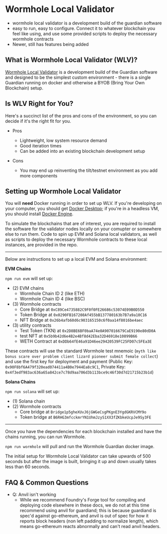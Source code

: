 # Wormhole Local Validator 

- wormhole local validator is a development build of the guardian software
- easy to run, easy to configure. Connect it to whatever blockchain you feel like using, and use some provided scripts to deploy the necessary wormhole contracts
- Newer, still has features being added

## What is Wormhole Local Validator (WLV)?

[Wormhole Local Validator](https://github.com/wormhole-foundation/xdapp-book/tree/main/projects/wormhole-local-validator) is a development build of the Guardian software and designed to be the simplest custom environment - there is a single Guardian running on docker and otherwise a BYOB (Bring Your Own Blockchain) setup.

## Is WLV Right for You?

Here's a succinct list of the pros and cons of the environment, so you can decide if it's the right fit for you.

- Pros
    - Lightweight, low system resource demand
    - Good iteration times
    - Can be added into an existing blockchain development setup

- Cons
    - You may end up reinventing the tilt/testnet environment as you add more components

## Setting up Wormhole Local Validator

You will **need** Docker running in order to set up WLV. If you're developing on your computer, you should get [Docker Desktop](https://docs.docker.com/get-docker/); if you're in a headless VM, you should install [Docker Engine](https://docs.docker.com/engine/). 

To simulate the blockchains that are of interest, you are required to install the software for the validator nodes locally on your comupter or somewhere else to run them. Code to spin up EVM and Solana local validators, as well as scripts to deploy the necessary Wormhole contracts to these local instances, are provided in the repo.

---

Below are instructions to set up a local EVM and Solana environment:

**EVM Chains**

`npm run evm` will set up:
- (2) EVM chains
    - Wormhole Chain ID 2 (like ETH)
    - Wormhole Chain ID 4 (like BSC)
- (3) Wormhole contracts
    - Core Bridge at `0xC89Ce4735882C9F0f0FE26686c53074E09B0D550`
    - Token Bridge at `0x0290FB167208Af455bB137780163b7B7a9a10C16`
    - NFT Bridge at `0x26b4afb60d6c903165150c6f0aa14f8016be4aec` 
- (3) utility contracts
    - Test Token (TKN) at `0x2D8BE6BF0baA74e0A907016679CaE9190e80dD0A`
    - test NFT at `0x5b9b42d6e4B2e4Bf8d42Eba32D46918e10899B66`
    - WETH Contract at `0xDDb64fE46a91D46ee29420539FC25FD07c5FEa3E`

These contracts will use the standard Wormhole test mnemoic (`myth like bonus scare over problem client lizard pioneer submit female collect`) and use the first key for deployment and payment (Public Key: `0x90F8bf6A479f320ead074411a4B0e7944Ea8c9C1`, Private Key: `0x4f3edf983ac636a65a842ce7c78d9aa706d3b113bce9c46f30d7d21715b23b1d`)

**Solana Chains**

`npm run solana` will set up:
- (1) Solana chain
- (2) Wormhole contracts
    - Core bridge at `Bridge1p5gheXUvJ6jGWGeCsgPKgnE3YgdGKRVCMY9o`
    - Token bridge at `B6RHG3mfcckmrYN1UhmJzyS1XX3fZKbkeUcpJe9Sy3FE`

---

Once you have the dependencies for each blockchain installed and have the chains running, you can run Wormhole.

`npm run wormhole` will pull and run the Wormhole Guardian docker image.

The initial setup for Wormhole Local Validator can take upwards of 500 seconds but after the image is built, bringing it up and down usually takes less than 60 seconds.

## FAQ & Common Questions

- Q: Anvil isn't working
    - While we recommend Foundry's Forge tool for compiling and deploying code elsewhere in these docs, we do not at this time recommend using anvil for guardiand; this is because guardiand is spec'd against go-ethereum, and anvil is out of spec for how it reports block headers (non left padding to normalize length), which means go-ethereum reacts abnormally and can't read anvil headers.